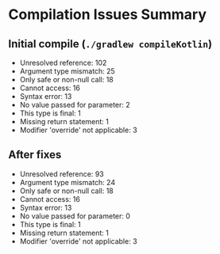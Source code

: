# Compilation Issues Summary

## Initial compile (`./gradlew compileKotlin`)
- Unresolved reference: 102
- Argument type mismatch: 25
- Only safe or non-null call: 18
- Cannot access: 16
- Syntax error: 13
- No value passed for parameter: 2
- This type is final: 1
- Missing return statement: 1
- Modifier 'override' not applicable: 3

## After fixes
- Unresolved reference: 93
- Argument type mismatch: 24
- Only safe or non-null call: 18
- Cannot access: 16
- Syntax error: 13
- No value passed for parameter: 0
- This type is final: 1
- Missing return statement: 1
- Modifier 'override' not applicable: 3
